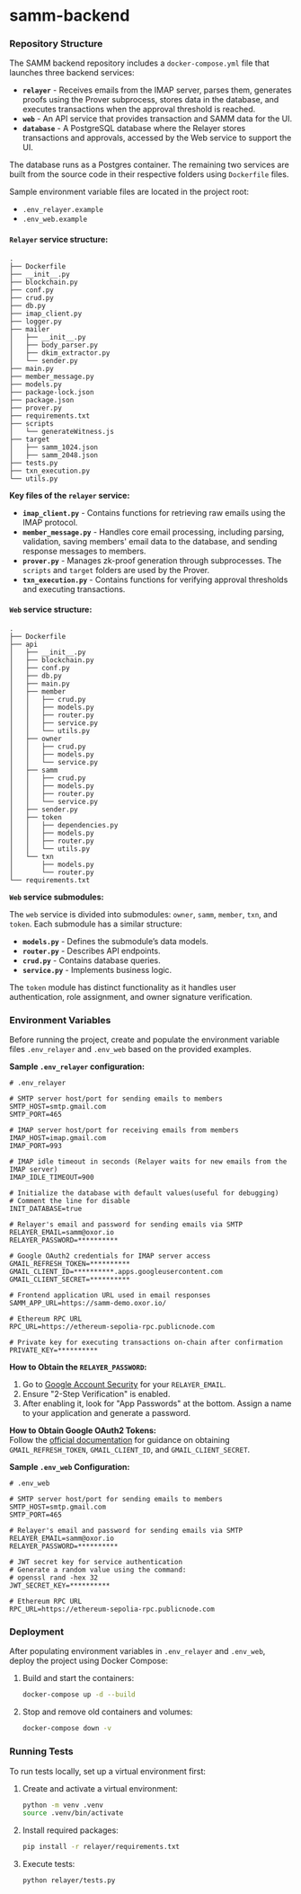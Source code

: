 # samm-backend

### Repository Structure  

The SAMM backend repository includes a `docker-compose.yml` file that launches three backend services:  
- **`relayer`** - Receives emails from the IMAP server, parses them, generates proofs using the Prover subprocess, stores data in the database, and executes transactions when the approval threshold is reached.  
- **`web`** - An API service that provides transaction and SAMM data for the UI.  
- **`database`** - A PostgreSQL database where the Relayer stores transactions and approvals, accessed by the Web service to support the UI.  

The database runs as a Postgres container. The remaining two services are built from the source code in their respective folders using `Dockerfile` files.  

Sample environment variable files are located in the project root:  
- `.env_relayer.example`  
- `.env_web.example`  

#### `Relayer` service structure:

```
.
├── Dockerfile
├── __init__.py
├── blockchain.py
├── conf.py
├── crud.py
├── db.py
├── imap_client.py
├── logger.py
├── mailer
│   ├── __init__.py
│   ├── body_parser.py
│   ├── dkim_extractor.py
│   └── sender.py
├── main.py
├── member_message.py
├── models.py
├── package-lock.json
├── package.json
├── prover.py
├── requirements.txt
├── scripts
│   └── generateWitness.js
├── target
│   ├── samm_1024.json
│   ├── samm_2048.json
├── tests.py
├── txn_execution.py
└── utils.py

```

**Key files of the `relayer` service:**

- **`imap_client.py`** - Contains functions for retrieving raw emails using the IMAP protocol.
- **`member_message.py`** - Handles core email processing, including parsing, validation, saving members' email data to the database, and sending response messages to members.
- **`prover.py`** - Manages zk-proof generation through subprocesses. The `scripts` and `target` folders are used by the Prover.
- **`txn_execution.py`** - Contains functions for verifying approval thresholds and executing transactions.

#### `Web` service structure:

```
.
├── Dockerfile
├── api
│   ├── __init__.py
│   ├── blockchain.py
│   ├── conf.py
│   ├── db.py
│   ├── main.py
│   ├── member
│   │   ├── crud.py
│   │   ├── models.py
│   │   ├── router.py
│   │   ├── service.py
│   │   └── utils.py
│   ├── owner
│   │   ├── crud.py
│   │   ├── models.py
│   │   └── service.py
│   ├── samm
│   │   ├── crud.py
│   │   ├── models.py
│   │   ├── router.py
│   │   └── service.py
│   ├── sender.py
│   ├── token
│   │   ├── dependencies.py
│   │   ├── models.py
│   │   ├── router.py
│   │   └── utils.py
│   └── txn
│       ├── models.py
│       └── router.py
└── requirements.txt

```

**`Web` service submodules:**

The `web` service is divided into submodules: `owner`, `samm`, `member`, `txn`, and `token`. Each submodule has a similar structure:

- **`models.py`** - Defines the submodule’s data models.
- **`router.py`** - Describes API endpoints.
- **`crud.py`** - Contains database queries.
- **`service.py`** - Implements business logic.

The `token` module has distinct functionality as it handles user authentication, role assignment, and owner signature verification.

### Environment Variables  

Before running the project, create and populate the environment variable files `.env_relayer` and `.env_web` based on the provided examples.  

**Sample `.env_relayer` configuration:**  

```env
# .env_relayer  

# SMTP server host/port for sending emails to members  
SMTP_HOST=smtp.gmail.com  
SMTP_PORT=465  

# IMAP server host/port for receiving emails from members  
IMAP_HOST=imap.gmail.com  
IMAP_PORT=993  

# IMAP idle timeout in seconds (Relayer waits for new emails from the IMAP server)  
IMAP_IDLE_TIMEOUT=900  

# Initialize the database with default values(useful for debugging) 
# Comment the line for disable
INIT_DATABASE=true  

# Relayer's email and password for sending emails via SMTP  
RELAYER_EMAIL=samm@oxor.io  
RELAYER_PASSWORD=**********  

# Google OAuth2 credentials for IMAP server access  
GMAIL_REFRESH_TOKEN=**********  
GMAIL_CLIENT_ID=**********.apps.googleusercontent.com  
GMAIL_CLIENT_SECRET=**********  

# Frontend application URL used in email responses  
SAMM_APP_URL=https://samm-demo.oxor.io/  

# Ethereum RPC URL  
RPC_URL=https://ethereum-sepolia-rpc.publicnode.com  

# Private key for executing transactions on-chain after confirmation  
PRIVATE_KEY=**********  
```

**How to Obtain the `RELAYER_PASSWORD`:**  
1. Go to [Google Account Security](https://myaccount.google.com/security) for your `RELAYER_EMAIL`.  
2. Ensure "2-Step Verification" is enabled.  
3. After enabling it, look for "App Passwords" at the bottom. Assign a name to your application and generate a password.  

**How to Obtain Google OAuth2 Tokens:**  
Follow the [official documentation](https://developers.google.com/identity/protocols/oauth2/web-server#python_1) for guidance on obtaining `GMAIL_REFRESH_TOKEN`, `GMAIL_CLIENT_ID`, and `GMAIL_CLIENT_SECRET`.  


**Sample `.env_web` Configuration:**  

```env
# .env_web  

# SMTP server host/port for sending emails to members  
SMTP_HOST=smtp.gmail.com  
SMTP_PORT=465  

# Relayer's email and password for sending emails via SMTP  
RELAYER_EMAIL=samm@oxor.io  
RELAYER_PASSWORD=**********  

# JWT secret key for service authentication  
# Generate a random value using the command:  
# openssl rand -hex 32  
JWT_SECRET_KEY=**********  

# Ethereum RPC URL  
RPC_URL=https://ethereum-sepolia-rpc.publicnode.com  
```

### Deployment  

After populating environment variables in `.env_relayer` and `.env_web`, deploy the project using Docker Compose:  

1. Build and start the containers:  
   ```sh
   docker-compose up -d --build  
   ```  

2. Stop and remove old containers and volumes:  
   ```sh
   docker-compose down -v  
   ```  

### Running Tests  

To run tests locally, set up a virtual environment first:  

1. Create and activate a virtual environment:  
   ```sh
   python -m venv .venv  
   source .venv/bin/activate  
   ```  

2. Install required packages:  
   ```sh
   pip install -r relayer/requirements.txt  
   ```  

3. Execute tests:  
   ```sh
   python relayer/tests.py  
   ```
